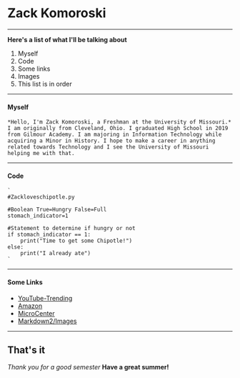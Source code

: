 # Zack Komoroski
---

**Here's a list of what I'll be talking about**
  1. Myself
  2. Code
  3. Some links
  4. Images
  5. This list is in order

---

#### Myself
    *Hello, I'm Zack Komoroski, a Freshman at the University of Missouri.*
    I am originally from Cleveland, Ohio. I graduated High School in 2019 from Gilmour Academy. I am majoring in Information Technology while acquiring a Minor in History. I hope to make a career in anything related towards Technology and I see the University of Missouri helping me with that.

---

#### Code
    `
    #Zackloveschipotle.py
    
    #Boolean True=Hungry False=Full
    stomach_indicator=1

    #Statement to determine if hungry or not
    if stomach_indicator == 1:
        print("Time to get some Chipotle!")
    else:
        print("I already ate")
    `

---

#### Some Links
 - [YouTube-Trending](https://www.youtube.com/feed/trending)
 - [Amazon](https://www.amazon.com/ref=nav_logo)
 - [MicroCenter](https://www.microcenter.com/)
 - [Markdown2/Images](markdown2.md)

---

## That's it

*Thank you for a good semester*
**Have a great summer!**